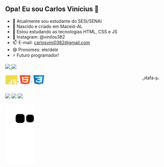 ## Opa! Eu sou Carlos Vinícius 👋

- 🔭 Atualmente sou estudante do SESI/SENAI
- 🌱 Nascido e criado em Maceió-AL
- 👯 Estou estudando as tecnologias HTML, CSS e JS
- 💬 Instagram: @vinilos382
- 📫 E-mail: carlosvini0382@gmail.com
- 😄 Pronomes: ele/dele
- ⚡ Futuro programador!

<div align="left">
  <a href="https://github.com/carlos-vini">
  <img height="150em" src="https://github-readme-stats.vercel.app/api?username=carlos-vini&show_icons=true&theme=prussian&include_all_commits=true&count_private=true"/>
  <img height="150em" src="https://github-readme-stats.vercel.app/api/top-langs/?username=carlos-vini&layout=compact&langs_count=7&theme=prussian"/>
</div>
<div style="display: inline_block"><br>
  <img align="center" alt="Rafa-Js" height="30" width="40" src="https://raw.githubusercontent.com/devicons/devicon/master/icons/javascript/javascript-plain.svg">
  <img align="center" alt="Rafa-HTML" height="30" width="40" src="https://raw.githubusercontent.com/devicons/devicon/master/icons/html5/html5-original.svg">
  <img align="center" alt="Rafa-CSS" height="30" width="40" src="https://raw.githubusercontent.com/devicons/devicon/master/icons/css3/css3-original.svg">
  <img align="right" alt="Rafa-pic" height="150" style="border-radius:50px;" src="https://cdn.discordapp.com/attachments/573572266743562241/1014651417044193371/download20220801212853.png">
</div>
  
  ##
 
<div> 
  <a href="https://instagram.com/vinilos382" target="_blank"><img src="https://img.shields.io/badge/-Instagram-%23E4405F?style=for-the-badge&logo=instagram&logoColor=white" target="_blank"></a>
  <a href = "mailto:carlosvini0382@gmail.com"><img src="https://img.shields.io/badge/-Gmail-%23333?style=for-the-badge&logo=gmail&logoColor=white" target="_blank"></a>
  <a href="https://www.linkedin.com/in/carlos-vinícius-93a789232/" target="_blank"><img src="https://img.shields.io/badge/-LinkedIn-%230077B5?style=for-the-badge&logo=linkedin&logoColor=white" target="_blank"></a> 
 
  ![Snake animation](https://github.com/carlos-vini/carlos-vini/blob/output/github-contribution-grid-snake.svg)
 
</div>
